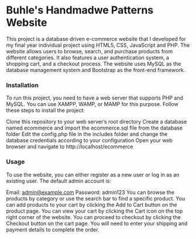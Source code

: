 # Buhle's Handmadwe Patterns Website
This project is a database driven e-commerce website that I developed for my final year individual project using HTML5, CSS, JavaScript and PHP. The website allows users to browse, search, and purchase products from different categories. It also features a user authentication system, a shopping cart, and a checkout process. The website uses MySQL as the database management system and Bootstrap as the front-end framework.

### Installation
To run this project, you need to have a web server that supports PHP and MySQL. You can use XAMPP, WAMP, or MAMP for this purpose. Follow these steps to install the project:

Clone this repository to your web server’s root directory
Create a database named ecommerce and import the ecommerce.sql file from the database folder
Edit the config.php file in the includes folder and change the database credentials according to your configuration
Open your web browser and navigate to http://localhost/ecommerce

### Usage
To use the website, you can either register as a new user or log in as an existing user. The default admin account is:

Email: admin@example.com
Password: admin123
You can browse the products by category or use the search bar to find a specific product. You can add products to your cart by clicking the Add to Cart button on the product page. You can view your cart by clicking the Cart icon on the top right corner of the website. You can proceed to checkout by clicking the Checkout button on the cart page. You will need to enter your shipping and payment details to complete the order.
